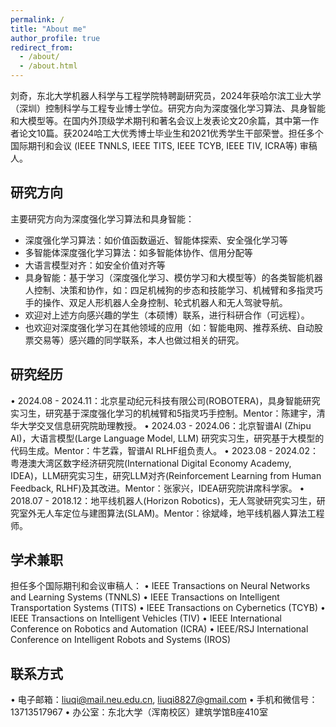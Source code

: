 ```yaml
---
permalink: /
title: "About me"
author_profile: true
redirect_from: 
  - /about/
  - /about.html
---
```


刘奇，东北大学机器人科学与工程学院特聘副研究员，2024年获哈尔滨工业大学（深圳）控制科学与工程专业博士学位。研究方向为深度强化学习算法、具身智能和大模型等。在国内外顶级学术期刊和著名会议上发表论文20余篇，其中第一作者论文10篇。获2024哈工大优秀博士毕业生和2021优秀学生干部荣誉。担任多个国际期刊和会议 (IEEE TNNLS, IEEE TITS, IEEE TCYB, IEEE TIV, ICRA等) 审稿人。

## 研究方向
主要研究方向为深度强化学习算法和具身智能：
- 深度强化学习算法：如价值函数逼近、智能体探索、安全强化学习等
- 多智能体深度强化学习算法：如多智能体协作、信用分配等
- 大语言模型对齐：如安全价值对齐等
- 具身智能：基于学习（深度强化学习、模仿学习和大模型等）的各类智能机器人控制、决策和协作，如：四足机械狗的步态和技能学习、机械臂和多指灵巧手的操作、双足人形机器人全身控制、轮式机器人和无人驾驶导航。
- 欢迎对上述方向感兴趣的学生（本硕博）联系，进行科研合作（可远程）。
- 也欢迎对深度强化学习在其他领域的应用（如：智能电网、推荐系统、自动股票交易等）感兴趣的同学联系，本人也做过相关的研究。

## 研究经历
• 2024.08 - 2024.11：北京星动纪元科技有限公司(ROBOTERA)，具身智能研究实习生，研究基于深度强化学习的机械臂和5指灵巧手控制。Mentor：陈建宇，清华大学交叉信息研究院助理教授。
• 2024.03 - 2024.06：北京智谱AI (Zhipu AI)，大语言模型(Large Language Model, LLM) 研究实习生，研究基于大模型的代码生成。Mentor：牛艺霖，智谱AI RLHF组负责人。
• 2023.08 - 2024.02：粤港澳大湾区数字经济研究院(International Digital Economy Academy, IDEA)，LLM研究实习生，研究LLM对齐(Reinforcement Learning from Human Feedback, RLHF)及其改进。Mentor：张家兴，IDEA研究院讲席科学家。
• 2018.07 - 2018.12：地平线机器人(Horizon Robotics)，无人驾驶研究实习生，研究室外无人车定位与建图算法(SLAM)。Mentor：徐斌峰，地平线机器人算法工程师。

## 学术兼职
担任多个国际期刊和会议审稿人：
• IEEE Transactions on Neural Networks and Learning Systems (TNNLS)
• IEEE Transactions on Intelligent Transportation Systems (TITS)
• IEEE Transactions on Cybernetics (TCYB)
• IEEE Transactions on Intelligent Vehicles (TIV)
• IEEE International Conference on Robotics and Automation (ICRA)
• IEEE/RSJ International Conference on Intelligent Robots and Systems (IROS)

## 联系方式
• 电子邮箱：liuqi@mail.neu.edu.cn, liuqi8827@gmail.com
• 手机和微信号：13713517967
• 办公室：东北大学（浑南校区）建筑学馆B座410室
